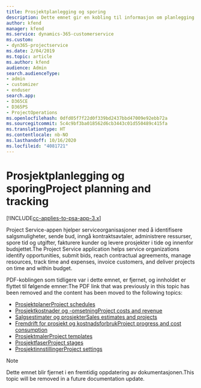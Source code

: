 ```yaml
---
title: Prosjektplanlegging og sporing
description: Dette emnet gir en kobling til informasjon om planlegging og sporing i Project Service Automation.
author: kfend
manager: kfend
ms.service: dynamics-365-customerservice
ms.custom:
- dyn365-projectservice
ms.date: 2/04/2019
ms.topic: article
ms.author: kfend
audience: Admin
search.audienceType:
- admin
- customizer
- enduser
search.app:
- D365CE
- D365PS
- ProjectOperations
ms.openlocfilehash: 0dfd05f7f22d0f339bd2437bbd47009e92ebb72a
ms.sourcegitcommit: 5c4c9bf3ba018562d6cb3443c01d550489c415fa
ms.translationtype: HT
ms.contentlocale: nb-NO
ms.lasthandoff: 10/16/2020
ms.locfileid: "4081721"
---
```

# <a name="project-planning-and-tracking"></a><span data-ttu-id="004cb-103">Prosjektplanlegging og sporing</span><span class="sxs-lookup"><span data-stu-id="004cb-103">Project planning and tracking</span></span>

[!INCLUDE[cc-applies-to-psa-app-3.x](../../includes/cc-applies-to-psa-app-3x.md)]

<span data-ttu-id="004cb-104">Project Service-appen hjelper serviceorganisasjoner med å identifisere salgsmuligheter, sende bud, inngå kontraktsavtaler, administrere ressurser, spore tid og utgifter, fakturere kunder og levere prosjekter i tide og innenfor budsjettet.</span><span class="sxs-lookup"><span data-stu-id="004cb-104">The Project Service application helps service organizations identify opportunities, submit bids, reach contractual agreements, manage resources, track time and expenses, invoice customers, and deliver projects on time and within budget.</span></span> 

<span data-ttu-id="004cb-105">PDF-koblingen som tidligere var i dette emnet, er fjernet, og innholdet er flyttet til følgende emner:</span><span class="sxs-lookup"><span data-stu-id="004cb-105">The PDF link that was previously in this topic has been removed and the content has been moved to the following topics:</span></span>

- [<span data-ttu-id="004cb-106">Prosjektplaner</span><span class="sxs-lookup"><span data-stu-id="004cb-106">Project schedules</span></span>](../project-creating.md)
- [<span data-ttu-id="004cb-107">Prosjektkostnader og -omsetning</span><span class="sxs-lookup"><span data-stu-id="004cb-107">Project costs and revenue</span></span>](../project-estimating.md)
- [<span data-ttu-id="004cb-108">Salgsestimater og prosjekter</span><span class="sxs-lookup"><span data-stu-id="004cb-108">Sales estimates and projects</span></span>](../project-leveraging.md)
- [<span data-ttu-id="004cb-109">Fremdrift for prosjekt og kostnadsforbruk</span><span class="sxs-lookup"><span data-stu-id="004cb-109">Project progress and cost consumption</span></span>](../project-tracking.md)
- [<span data-ttu-id="004cb-110">Prosjektmaler</span><span class="sxs-lookup"><span data-stu-id="004cb-110">Project templates</span></span>](../project-templates.md)
- [<span data-ttu-id="004cb-111">Prosjektfaser</span><span class="sxs-lookup"><span data-stu-id="004cb-111">Project stages</span></span>](../project-stages.md)
- [<span data-ttu-id="004cb-112">Prosjektinnstillinger</span><span class="sxs-lookup"><span data-stu-id="004cb-112">Project settings</span></span>](../project-settings.md)

> [!NOTE]
> <span data-ttu-id="004cb-113">Dette emnet blir fjernet i en fremtidig oppdatering av dokumentasjonen.</span><span class="sxs-lookup"><span data-stu-id="004cb-113">This topic will be removed in a future documentation update.</span></span> 
